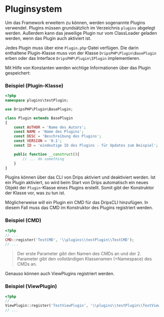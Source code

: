 # Pluginsystem

Um das Framework erweitern zu können, werden sogenannte Plugins verwendet. Plugins müssen grundsätzlich im Verzeichnis `plugins` abgelegt werden. Außerdem kann das jeweilige Plugin nur vom ClassLoader geladen werden, wenn das Plugin auch aktiviert ist.

Jedes Plugin muss über eine `Plugin.php`-Datei verfügen. Die darin enthaltene Plugin-Klasse muss von der Klasse `DripsPHP\Plugin\BasePlugin` erben oder das Interface `DripsPHP\Plugin\IPlugin` implementieren.

Mit Hilfe von Konstanten werden wichtige Informationen über das Plugin gespeichert:

### Beispiel (Plugin-Klasse)

```php
<?php
namespace plugins\testPlugin;

use DripsPHP\Plugin\BasePlugin;

class Plugin extends BasePlugin
{
    const AUTHOR = 'Name des Autors';
    const NAME = 'Name des Plugins';
    const DESC = 'Beschreibung des Plugins';
    const VERSION = '0.1';
    const ID = 'eindeutige ID des Plugins - für Updates zum Beispiel';

    public function __construct(){
        // ... do something
    }
}

```

Plugins können über das CLI von Drips aktiviert und deaktiviert werden. Ist ein Plugin aktiviert, so wird beim Start von Drips automatisch ein neues Objekt der `Plugin`-Klasse eines Plugins erstellt. Somit gibt der Konstruktor der Klasse vor, was zu tun ist.

Möglicherweise will ein Plugin ein CMD für das DripsCLI hinzufügen. In diesem Fall muss das CMD im Konstruktor des Plugins registriert werden.

### Beispiel (CMD)

```php
<?php
// ...
CMD::register('TestCMD', '\\plugins\\testPlugin\\TestCMD');
// ...
```

> Der erste Parameter gibt den Namen des CMDs an und der 2. Parameter gibt den vollständigen Klassenamen (+Namespace) des CMDs an.

Genauso können auch ViewPlugins registriert werden.

### Beispiel (ViewPlugin)

```php
<?php
// ...
ViewPlugin::register('TestViewPlugin', '\\plugins\\testPlugin\\TestViewPlugin');
// ...
```
